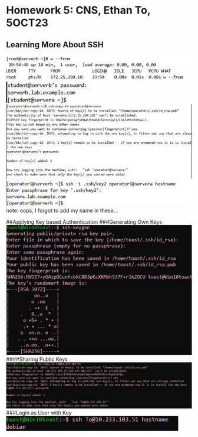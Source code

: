 # Homework 5: CNS, Ethan To, 5OCT23
## Learning More About SSH
![alttext](https://github.com/toethan777/To-CNS-Lab-2023/blob/main/HW5/10.2_6.png)
![alttext](https://github.com/toethan777/To-CNS-Lab-2023/blob/main/HW5/10.2_12.png)
![alttext](https://github.com/toethan777/To-CNS-Lab-2023/blob/main/HW5/10.4_4.png)
![alttext](https://github.com/toethan777/To-CNS-Lab-2023/blob/main/HW5/10.4_9.png)
note: oops, I forgot to add my name in these...

##Applying Key based Authentication
###Generating Own Keys
![alttext](https://github.com/toethan777/To-CNS-Lab-2023/blob/main/HW5/3_step1.png)
####Sharing Public Keys
![alttext](https://github.com/toethan777/To-CNS-Lab-2023/blob/main/HW5/3_step2.png)
###Login as User with Key
![alttext](https://github.com/toethan777/To-CNS-Lab-2023/blob/main/HW5/3_step3.png)
